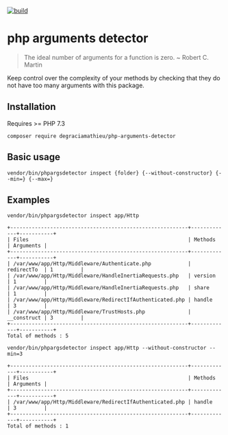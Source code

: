 [![build](https://github.com/DeGraciaMathieu/php-arguments-detector/actions/workflows/build.yml/badge.svg?branch=main)](https://github.com/DeGraciaMathieu/php-arguments-detector/actions/workflows/build.yml)
# php arguments detector
> The ideal number of arguments for a function is zero. ~ Robert C. Martin

Keep control over the complexity of your methods by checking that they do not have too many arguments with this package.
## Installation
Requires >= PHP 7.3
```
composer require degraciamathieu/php-arguments-detector
```
## Basic usage
```
vendor/bin/phpargsdetector inspect {folder} {--without-constructor} {--min=} {--max=}
```
## Examples
```
vendor/bin/phpargsdetector inspect app/Http

+----------------------------------------------------------+-------------+-----------+
| Files                                                    | Methods     | Arguments |
+----------------------------------------------------------+-------------+-----------+
| /var/www/app/Http/Middleware/Authenticate.php            | redirectTo  | 1         |
| /var/www/app/Http/Middleware/HandleInertiaRequests.php   | version     | 1         |
| /var/www/app/Http/Middleware/HandleInertiaRequests.php   | share       | 1         |
| /var/www/app/Http/Middleware/RedirectIfAuthenticated.php | handle      | 3         |
| /var/www/app/Http/Middleware/TrustHosts.php              | __construct | 3         |
+----------------------------------------------------------+-------------+-----------+
Total of methods : 5
```
```
vendor/bin/phpargsdetector inspect app/Http --without-constructor --min=3

+----------------------------------------------------------+-------------+-----------+
| Files                                                    | Methods     | Arguments |
+----------------------------------------------------------+-------------+-----------+
| /var/www/app/Http/Middleware/RedirectIfAuthenticated.php | handle      | 3         |
+----------------------------------------------------------+-------------+-----------+
Total of methods : 1
```
